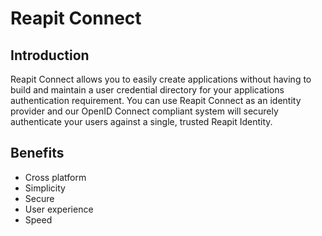 # Reapit Connect

## Introduction

Reapit Connect allows you to easily create applications without having to build and maintain a user credential directory for your applications authentication requirement. You can use Reapit Connect as an identity provider and our OpenID Connect compliant system will securely authenticate your users against a single, trusted Reapit Identity. 

## Benefits



* Cross platform
* Simplicity
* Secure
* User experience 
* Speed



